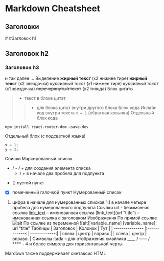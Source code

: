 # Markdown Cheatsheet

## Заголовки
\# #Загловок h1
## Заголовок h2
### Заголовок h3
и так далее …
Выделение
__жирный текст__ (х2 нижнее тире)
**жирный текст** (х2 звездочка)
_курсивный текст_ (х1 нижнее тире)
*курсивный текст* (х1 звездочка)
~~перечеркнутый текст~~ (х2 тильда)
Блок цитаты
> - текст в блоке цитат
>> - для блока цитат внутри другого блока
Блок кода
Инлайн код внутри текста
`x = 1` (обратная ковычка)
Отдельный блок кода
``` 
npm install react-router-dom –save-dev
```
Отдельный блок (с подсветкой языка)
```javascript
x = 1;
y = 3;
```
Списки
Маркированный список
* / - / + для создания элемента списка
  - / + в начале два пробела для подпункта
- [] пустой пункт
- [x] помеченный галочкой пункт
Нумерованный список
1. цифра в начале для нумерованных списков
    1.1 в начале четыре пробела для нумерованного подпункта
Ссылки
url - безымянная ссылка
[link_text](url) – именованная ссылка
[link_text](url “title”) – именованная ссылка с заголовком
Изображения
По прямой ссылке
![alt](url "title")
По ссылке из переменной
![alt][variable_name]
[variable_name]: url "title"
Таблицы
| Заголовок  | Колонок  | Тут           |
| --------------- |:-------------:| -------------:|
| слева         | центр       | вправо     |
| слева         | центр       | вправо.    |
Символы
:tada – для отображения смайлика
____ / ---- / **** - 4 и более символа для горизонтальной черты

Mardown также поддерживает синтаксис HTML
